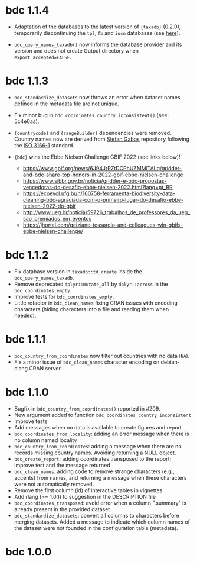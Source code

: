 # bdc 1.1.4

- Adaptation of the databases to the latest version of `{taxadb}`
  (0.2.0), temporarily discontinuing the `tpl`, `fb` and `iucn`
  databases (see [here](https://github.com/ropensci/taxadb/commit/593c7856a603c802762829d60acb2a313ad7a6dd)).

- `bdc_query_names_taxadb()` now informs the database provider and its
  version and does not create Output directory when
  `export_accepted=FALSE`.

# bdc 1.1.3

- `bdc_standardize_datasets` now throws an error when dataset names defined in the metadata file are not unique.
- Fix minor bug in `bdc_coordinates_country_inconsistent()` (see: 5c4e0aa).
- `{countrycode}` and `{rangeBuilder}` dependencies were
  removed. Country names now are derived from [Stefan Gabos](https://github.com/stefangabos/world_countries/) repository
  following the [ISO 3166-1](https://www.iso.org/iso-3166-country-codes.html) standard.

- `{bdc}` wins the Ebbe Nielsen Challenge GBIF 2022 (see links below)!
  - https://www.gbif.org/news/6J94JrRZtDCPhUZMMiTALq/gridder-and-bdc-share-top-honors-in-2022-gbif-ebbe-nielsen-challenge
  - https://www.sibbr.gov.br/noticia/gridder-e-bdc-propostas-vencedoras-do-desafio-ebbe-nielsen-2022.html?lang=pt_BR
  - https://ecoevol.ufg.br/n/160758-ferramenta-biodiversity-data-cleaning-bdc-agraciada-com-o-primeiro-lugar-do-desafio-ebbe-nielsen-2022-do-gbif
  - http://www.ueg.br/noticia/59726_trabalhos_de_professores_da_ueg_sao_premiados_em_eventos
  - https://jhortal.com/geiziane-tessarolo-and-colleagues-win-gbifs-ebbe-nielsen-challenge/

# bdc 1.1.2

- Fix database version in `taxadb::td_create` inside the
  `bdc_query_names_taxadb`.
- Remove deprecated `dplyr::mutate_all` by `dplyr::across` in the
  `bdc_coordinates_empty`.
- Improve tests for `bdc_coordinates_empty`.
- Little refactor in `bdc_clean_names` fixing CRAN issues with
  encoding characters (hiding characters into a file and reading them
  when needed).

# bdc 1.1.1

- `bdc_country_from_coordinates` now filter out countries with no data (`NA`).
- Fix a minor issue of `bdc_clean_names` character encoding on debian-clang CRAN server.

# bdc 1.1.0

- Bugfix in `bdc_country_from_coordinates()` reported in #209.
- New argument added to function
  `bdc_coordinates_country_inconsistent`
- Improve tests
- Add messages when no data is available to create figures and report
- `bdc_coordinates_from_locality`: adding an error message when there
  is no column named locality
- `bdc_country_from_coordinates`: adding a message when there are no
  records missing country names. Avoiding returning a NULL object.
- `bdc_create_report`: adding coordinates transposed to the report;
  improve test and the message returned
- `bdc_clean_names`: adding code to remove strange characters (e.g.,
  accents) from names, and returning a message when these characters
  were not automatically removed.
- Remove the first column (id) of interactive tables in vignettes
- Add rlang (\>= 1.0.1) to suggestion in the DESCRIPTION file
- `bdc_coordinates_transposed`: avoid error when a column ".summary"
  is already present in the provided dataset
- `bdc_standardize_datasets`: convert all columns to characters before
  merging datasets. Added a message to indicate which column names of
  the dataset were not founded in the configuration table (metadata).

# bdc 1.0.0
